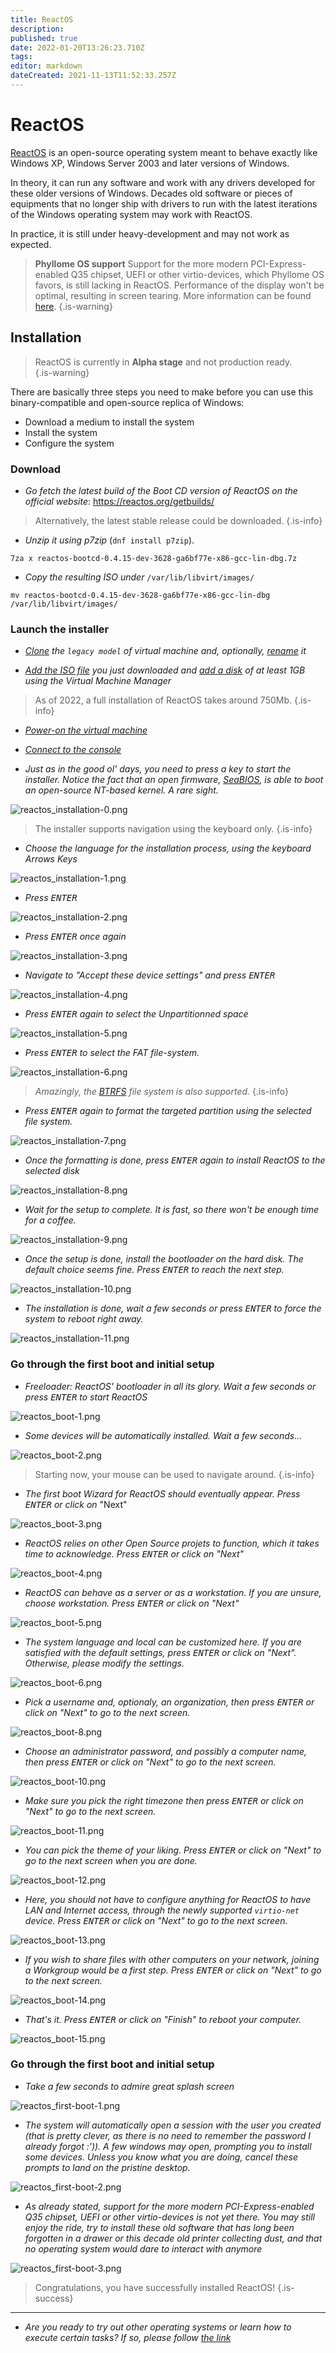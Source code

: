 ```yaml
---
title: ReactOS
description: 
published: true
date: 2022-01-20T13:26:23.710Z
tags: 
editor: markdown
dateCreated: 2021-11-13T11:52:33.257Z
---
```


# ReactOS 

[ReactOS](https://reactos.org/) is an open-source operating system meant to behave exactly like Windows XP, Windows Server 2003 and later versions of Windows.

In theory, it can run any software and work with any drivers developed for these older versions of Windows. Decades old software or pieces of equipments that no longer ship with drivers to run with the latest iterations of the Windows operating system may work with ReactOS.

In practice, it is still under heavy-development and may not work as expected.

> **Phyllome OS support**
Support for the more modern PCI-Express-enabled Q35 chipset, UEFI or other virtio-devices, which Phyllome OS favors, is still lacking in ReactOS. Performance of the display won't be optimal, resulting in screen tearing. More information can be found [here](/virt/guest/reactos).
{.is-warning}

## Installation

> ReactOS is currently in **Alpha stage** and not production ready.  
{.is-warning}

There are basically three steps you need to make before you can use this binary-compatible and open-source replica of Windows: 

* Download a medium to install the system
* Install the system
* Configure the system

### Download

* *Go fetch the latest build of the *Boot CD* version of ReactOS on the official website*: https://reactos.org/getbuilds/

> Alternatively, the latest stable release could be downloaded.
{.is-info}

* *Unzip it using p7zip* (`dnf install p7zip`).

```
7za x reactos-bootcd-0.4.15-dev-3628-ga6bf77e-x86-gcc-lin-dbg.7z
``` 

* *Copy the resulting ISO under* `/var/lib/libvirt/images/`

```
mv reactos-bootcd-0.4.15-dev-3628-ga6bf77e-x86-gcc-lin-dbg /var/lib/libvirt/images/
```

### Launch the installer

* *[Clone]() the `legacy model` of virtual machine and, optionally, [rename]() it*

* *[Add the ISO file]() you just downloaded and [add a disk]() of at least 1GB using the Virtual Machine Manager*

> As of 2022, a full installation of ReactOS takes around 750Mb.
{.is-info}

* *[Power-on the virtual machine]()*

* *[Connect to the console]()*

* *Just as in the good ol' days, you need to press a key to start the installer. Notice the fact that an open firmware, [SeaBIOS](https://www.seabios.org/SeaBIOS), is able to boot an open-source NT-based kernel. A rare sight.*

![reactos_installation-0.png](/screenshots/reactos_installation-0.png)

> The installer supports navigation using the keyboard only.
{.is-info}

* *Choose the language for the installation process, using the keyboard Arrows Keys*

![reactos_installation-1.png](/screenshots/reactos_installation-1.png)

* *Press <kbd>ENTER</kbd>*

![reactos_installation-2.png](/screenshots/reactos_installation-2.png)

* *Press <kbd>ENTER</kbd> once again*

![reactos_installation-3.png](/screenshots/reactos_installation-3.png)

* *Navigate to "Accept these device settings" and press <kbd>ENTER</kbd>*

![reactos_installation-4.png](/screenshots/reactos_installation-4.png)

* *Press <kbd>ENTER</kbd> again to select the Unpartitionned space*

![reactos_installation-5.png](/screenshots/reactos_installation-5.png)

* *Press <kbd>ENTER</kbd> to select the FAT file-system.*

![reactos_installation-6.png](/screenshots/reactos_installation-6.png)

> *Amazingly, the [BTRFS](https://en.wikipedia.org/wiki/Btrfs) file system is also supported.*
{.is-info}

* *Press <kbd>ENTER</kbd> again to format the targeted partition using the selected file system.*

![reactos_installation-7.png](/screenshots/reactos_installation-7.png)

* *Once the formatting is done, press <kbd>ENTER</kbd> again to install ReactOS to the selected disk*

![reactos_installation-8.png](/screenshots/reactos_installation-8.png)

* *Wait for the setup to complete. It is fast, so there won't be enough time for a coffee.*

![reactos_installation-9.png](/screenshots/reactos_installation-9.png)

* *Once the setup is done, install the bootloader on the hard disk. The default choice seems fine. Press <kbd>ENTER</kbd> to reach the next step.*

![reactos_installation-10.png](/screenshots/reactos_installation-10.png)

* *The installation is done, wait a few seconds or press <kbd>ENTER</kbd> to force the system to reboot right away.*

![reactos_installation-11.png](/screenshots/reactos_installation-11.png)

### Go through the first boot and initial setup

* *Freeloader: ReactOS' bootloader in all its glory. Wait a few seconds or press <kbd>ENTER</kbd> to start ReactOS*

![reactos_boot-1.png](/screenshots/reactos_boot-1.png)

* *Some devices will be automatically installed. Wait a few seconds...*

![reactos_boot-2.png](/screenshots/reactos_boot-2.png)

> Starting now, your mouse can be used to navigate around.
{.is-info}

* *The first boot Wizard for ReactOS should eventually appear. Press <kbd>ENTER</kbd> or click on* "Next"

![reactos_boot-3.png](/screenshots/reactos_boot-3.png)

* *ReactOS relies on other Open Source projets to function, which it takes time to acknowledge. Press <kbd>ENTER</kbd> or click on "Next"*

![reactos_boot-4.png](/screenshots/reactos_boot-4.png)

* *ReactOS can behave as a server or as a workstation. If you are unsure, choose workstation. Press <kbd>ENTER</kbd> or click on "Next"*

![reactos_boot-5.png](/screenshots/reactos_boot-5.png)

* *The system language and local can be customized here. If you are satisfied with the default settings, press <kbd>ENTER</kbd> or click on "Next". Otherwise, please modify the settings.*

![reactos_boot-6.png](/screenshots/reactos_boot-6.png)

* *Pick a username and, optionaly, an organization, then press <kbd>ENTER</kbd> or click on "Next" to go to the next screen.*

![reactos_boot-8.png](/screenshots/reactos_boot-8.png)

* *Choose an administrator password, and possibly a computer name, then press <kbd>ENTER</kbd> or click on "Next" to go to the next screen.*

![reactos_boot-10.png](/screenshots/reactos_boot-10.png)

* *Make sure you pick the right timezone then press <kbd>ENTER</kbd> or click on "Next" to go to the next screen.*

![reactos_boot-11.png](/screenshots/reactos_boot-11.png)

* *You can pick the theme of your liking. Press <kbd>ENTER</kbd> or click on "Next" to go to the next screen when you are done.*

![reactos_boot-12.png](/screenshots/reactos_boot-12.png)

* *Here, you should not have to configure anything for ReactOS to have LAN and Internet access, through the newly supported `virtio-net` device. Press <kbd>ENTER</kbd> or click on "Next" to go to the next screen.*

![reactos_boot-13.png](/screenshots/reactos_boot-13.png)

* *If you wish to share files with other computers on your network, joining a Workgroup would be a first step. Press <kbd>ENTER</kbd> or click on "Next" to go to the next screen.*

![reactos_boot-14.png](/screenshots/reactos_boot-14.png)

* *That's it. Press <kbd>ENTER</kbd> or click on "Finish" to reboot your computer.*

![reactos_boot-15.png](/screenshots/reactos_boot-15.png)

### Go through the first boot and initial setup

* *Take a few seconds to admire great splash screen*

![reactos_first-boot-1.png](/screenshots/reactos_first-boot-1.png)

* *The system will automatically open a session with the user you created (that is pretty clever, as there is no need to remember the password I already forgot :')). A few windows may open, prompting you to install some devices. Unless you know what you are doing, cancel these prompts to land on the pristine desktop.*

![reactos_first-boot-2.png](/screenshots/reactos_first-boot-2.png)

* *As already stated, support for the more modern PCI-Express-enabled Q35 chipset, UEFI or other virtio-devices is not yet there. You may still enjoy the ride, try to install these old software that has long been forgotten in a drawer or this decade old printer collecting dust, and that no operating system would dare to interact with anymore*

![reactos_first-boot-3.png](/screenshots/reactos_first-boot-3.png)

> Congratulations, you have successfully installed ReactOS!
{.is-success}

---

* *Are you ready to try out other operating systems or learn how to execute certain tasks? If so, please follow [the link](https://wiki.phyllo.me/e/en/gofurther/)*